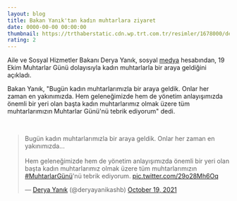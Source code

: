 ```yaml
--- 
layout: blog
title: Bakan Yanık'tan kadın muhtarlara ziyaret
date: 0000-00-00 00:00:00
thumbnail: https://trthaberstatic.cdn.wp.trt.com.tr/resimler/1678000/derya-yanik-aa-1678084.jpg
rating: 2
---
```

<p>
	Aile ve Sosyal Hizmetler Bakanı Derya Yanık, sosyal <a href="https://www.trthaber.com/etiket/medya/" target="_blank">medya</a> hesabından, 19 Ekim Muhtarlar Günü dolayısıyla kadın muhtarlarla bir araya geldiğini açıkladı.</p>
<p>
	Bakan Yanık, "Bugün kadın muhtarlarımızla bir araya geldik. Onlar her zaman en yakınımızda. Hem geleneğimizde hem de yönetim anlayışımızda önemli bir yeri olan başta kadın muhtarlarımız olmak üzere tüm muhtarlarımızın Muhtarlar Günü'nü tebrik ediyorum" dedi. </p>
<p>
	 </p>
<blockquote class="twitter-tweet">
	<p dir="ltr" lang="tr">
		Bugün kadın muhtarlarımızla bir araya geldik. Onlar her zaman en yakınımızda...<br />
		<br />
		Hem geleneğimizde hem de yönetim anlayışımızda önemli bir yeri olan başta kadın muhtarlarımız olmak üzere tüm muhtarlarımızın <a href="https://twitter.com/hashtag/MuhtarlarG%C3%BCn%C3%BC?src=hash&ref_src=twsrc%5Etfw">#MuhtarlarGünü</a>'nü tebrik ediyorum. <a href="https://t.co/29o28Mh6Oq">pic.twitter.com/29o28Mh6Oq</a></p>
	— <a href="https://www.trthaber.com/etiket/derya-yanik/" target="_blank">Derya Yanık</a> (@deryayanikashb) <a href="https://twitter.com/deryayanikashb/status/1450544659542024192?ref_src=twsrc%5Etfw">October 19, 2021</a></blockquote>
<script async src="https://platform.twitter.com/widgets.js" charset="utf-8"></script>